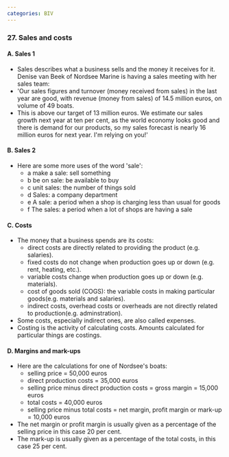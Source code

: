 ```yaml
---
categories: BIV
---
```


### 27. Sales and costs

#### A. Sales 1

* Sales describes what a business sells and the money it receives for it. Denise van Beek of Nordsee Marine is having a sales meeting with her sales team:
* 'Our sales figures and turnover (money received from sales) in the last year are good, with revenue (money from sales) of 14.5 million euros, on volume of 49 boats. 
* This is above our target of 13 million euros. We estimate our sales growth next year at ten per cent, as the world economy looks good and there is demand for our products, so my sales forecast is nearly 16 million euros for next year. I'm relying on you!'

#### B. Sales 2

* Here are some more uses of the word 'sale':
  * a make a sale: sell something
  * b be on sale: be available to buy
  * c unit sales: the number of things sold
  * d Sales: a company department
  * e A sale: a period when a shop is charging less than usual for goods 
  * f The sales: a period when a lot of shops are having a sale

#### C. Costs

* The money that a business spends are its costs:
  *  direct costs are directly related to providing the product (e.g. salaries).
  * fixed costs do not change when production goes up or down (e.g. rent, heating, etc.).
  * variable costs change when production goes up or down (e.g. materials).
  * cost of goods sold (COGS): the variable costs in making particular goods(e.g. materials and salaries).
  *  indirect costs, overhead costs or overheads are not directly related to production(e.g. adminstration).
* Some costs, especially indirect ones, are also called expenses.
* Costing is the activity of calculating costs. Amounts calculated for particular things are costings.

#### D. Margins and mark-ups

* Here are the calculations for one of Nordsee's boats:
  * selling price = 50,000 euros
  * direct production costs = 35,000 euros
  * selling price minus direct production costs = gross margin = 15,000 euros
  * total costs = 40,000 euros
  * selling price minus total costs = net margin, profit margin or mark-up = 10,000 euros
* The net margin or profit margin is usually given as a percentage of the selling price in this case 20 per cent.
* The mark-up is usually given as a percentage of the total costs, in this case 25 per cent.